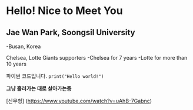 # Hello! Nice to Meet You
## Jae Wan Park, Soongsil University

-Busan, Korea

Chelsea, Lotte Giants supporters
-Chelsea for 7 years
-Lotte for more than 10 years

파이썬 코드입니다. `print("Hello world!")`

**그냥 흘러가는 대로 살아가는중**

[신무형] (https://www.youtube.com/watch?v=uAhB-7Gabnc)
